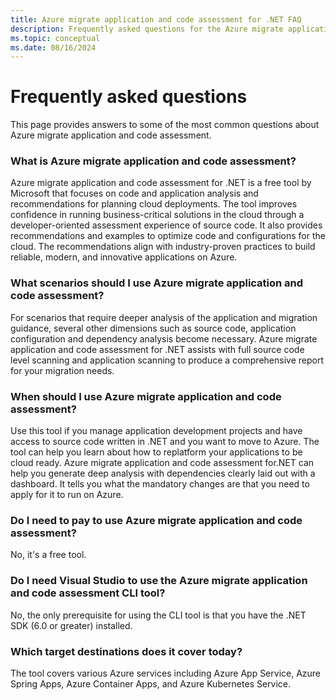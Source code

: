 ```yaml
---
title: Azure migrate application and code assessment for .NET FAQ
description: Frequently asked questions for the Azure migrate application and code assessment for .NET
ms.topic: conceptual
ms.date: 08/16/2024
---
```


# Frequently asked questions

This page provides answers to some of the most common questions about Azure migrate application and code assessment.

### What is Azure migrate application and code assessment?

Azure migrate application and code assessment for .NET is a free tool by Microsoft that focuses on code and application analysis and recommendations for planning cloud deployments. The tool improves confidence in running business-critical solutions in the cloud through a developer-oriented assessment experience of source code. It also provides recommendations and examples to optimize code and configurations for the cloud. The recommendations align with industry-proven practices to build reliable, modern, and innovative applications on Azure.

### What scenarios should I use Azure migrate application and code assessment?

For scenarios that require deeper analysis of the application and migration guidance, several other dimensions such as source code, application configuration and dependency analysis become necessary. Azure migrate application and code assessment for .NET assists with full source code level scanning and application scanning to produce a comprehensive report for your migration needs.

### When should I use Azure migrate application and code assessment?

Use this tool if you manage application development projects and have access to source code written in .NET and you want to move to Azure. The tool can help you learn about how to replatform your applications to be cloud ready. Azure migrate application and code assessment for.NET can help you generate deep analysis with dependencies clearly laid out with a dashboard. It tells you what the mandatory changes are that you need to apply for it to run on Azure.

### Do I need to pay to use Azure migrate application and code assessment?

No, it's a free tool.

### Do I need Visual Studio to use the Azure migrate application and code assessment CLI tool?

No, the only prerequisite for using the CLI tool is that you have the .NET SDK (6.0 or greater) installed.

### Which target destinations does it cover today?

The tool covers various Azure services including Azure App Service, Azure Spring Apps, Azure Container Apps, and Azure Kubernetes Service.
